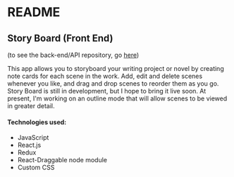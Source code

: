 # README

## Story Board (Front End)

(to see the back-end/API repository, go [here](https://github.com/n3m3sis42/story-board-api/ "Story Board API repo"))

This app allows you to storyboard your writing project or novel by creating note cards for each scene in the work. Add, edit and delete scenes whenever you like, and drag and drop scenes to reorder them as you go. Story Board is still in development, but I hope to bring it live soon. At present, I'm working on an outline mode that will allow scenes to be viewed in greater detail.

#### Technologies used: 

* JavaScript
* React.js
* Redux
* React-Draggable node module
* Custom CSS

